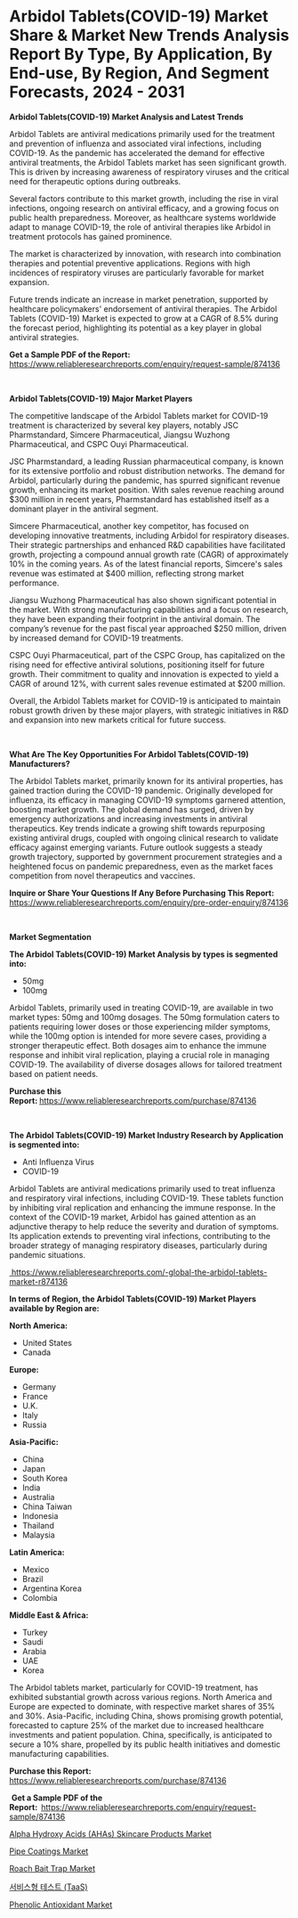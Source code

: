 <p><h1>Arbidol Tablets(COVID-19) Market Share & Market New Trends Analysis Report By Type, By Application, By End-use, By Region, And Segment Forecasts, 2024 - 2031</h1></p><p><strong>Arbidol Tablets(COVID-19) Market Analysis and Latest Trends</strong></p>
<p><p>Arbidol Tablets are antiviral medications primarily used for the treatment and prevention of influenza and associated viral infections, including COVID-19. As the pandemic has accelerated the demand for effective antiviral treatments, the Arbidol Tablets market has seen significant growth. This is driven by increasing awareness of respiratory viruses and the critical need for therapeutic options during outbreaks.</p><p>Several factors contribute to this market growth, including the rise in viral infections, ongoing research on antiviral efficacy, and a growing focus on public health preparedness. Moreover, as healthcare systems worldwide adapt to manage COVID-19, the role of antiviral therapies like Arbidol in treatment protocols has gained prominence. </p><p>The market is characterized by innovation, with research into combination therapies and potential preventive applications. Regions with high incidences of respiratory viruses are particularly favorable for market expansion. </p><p>Future trends indicate an increase in market penetration, supported by healthcare policymakers' endorsement of antiviral therapies. The Arbidol Tablets (COVID-19) Market is expected to grow at a CAGR of 8.5% during the forecast period, highlighting its potential as a key player in global antiviral strategies.</p></p>
<p><strong>Get a Sample PDF of the Report:&nbsp;</strong> <a href="https://www.reliableresearchreports.com/enquiry/request-sample/874136">https://www.reliableresearchreports.com/enquiry/request-sample/874136</a></p>
<p>&nbsp;</p>
<p><strong>Arbidol Tablets(COVID-19) Major Market Players</strong></p>
<p><p>The competitive landscape of the Arbidol Tablets market for COVID-19 treatment is characterized by several key players, notably JSC Pharmstandard, Simcere Pharmaceutical, Jiangsu Wuzhong Pharmaceutical, and CSPC Ouyi Pharmaceutical. </p><p>JSC Pharmstandard, a leading Russian pharmaceutical company, is known for its extensive portfolio and robust distribution networks. The demand for Arbidol, particularly during the pandemic, has spurred significant revenue growth, enhancing its market position. With sales revenue reaching around $300 million in recent years, Pharmstandard has established itself as a dominant player in the antiviral segment.</p><p>Simcere Pharmaceutical, another key competitor, has focused on developing innovative treatments, including Arbidol for respiratory diseases. Their strategic partnerships and enhanced R&D capabilities have facilitated growth, projecting a compound annual growth rate (CAGR) of approximately 10% in the coming years. As of the latest financial reports, Simcere's sales revenue was estimated at $400 million, reflecting strong market performance.</p><p>Jiangsu Wuzhong Pharmaceutical has also shown significant potential in the market. With strong manufacturing capabilities and a focus on research, they have been expanding their footprint in the antiviral domain. The company’s revenue for the past fiscal year approached $250 million, driven by increased demand for COVID-19 treatments.</p><p>CSPC Ouyi Pharmaceutical, part of the CSPC Group, has capitalized on the rising need for effective antiviral solutions, positioning itself for future growth. Their commitment to quality and innovation is expected to yield a CAGR of around 12%, with current sales revenue estimated at $200 million.</p><p>Overall, the Arbidol Tablets market for COVID-19 is anticipated to maintain robust growth driven by these major players, with strategic initiatives in R&D and expansion into new markets critical for future success.</p></p>
<p>&nbsp;</p>
<p><strong>What Are The Key Opportunities For Arbidol Tablets(COVID-19) Manufacturers?</strong></p>
<p><p>The Arbidol Tablets market, primarily known for its antiviral properties, has gained traction during the COVID-19 pandemic. Originally developed for influenza, its efficacy in managing COVID-19 symptoms garnered attention, boosting market growth. The global demand has surged, driven by emergency authorizations and increasing investments in antiviral therapeutics. Key trends indicate a growing shift towards repurposing existing antiviral drugs, coupled with ongoing clinical research to validate efficacy against emerging variants. Future outlook suggests a steady growth trajectory, supported by government procurement strategies and a heightened focus on pandemic preparedness, even as the market faces competition from novel therapeutics and vaccines.</p></p>
<p><strong>Inquire or Share Your Questions If Any Before Purchasing This Report:</strong> <a href="https://www.reliableresearchreports.com/enquiry/pre-order-enquiry/874136">https://www.reliableresearchreports.com/enquiry/pre-order-enquiry/874136</a></p>
<p>&nbsp;</p>
<p><strong>Market Segmentation</strong></p>
<p><strong>The Arbidol Tablets(COVID-19) Market Analysis by types is segmented into:</strong></p>
<p><ul><li>50mg</li><li>100mg</li></ul></p>
<p><p>Arbidol Tablets, primarily used in treating COVID-19, are available in two market types: 50mg and 100mg dosages. The 50mg formulation caters to patients requiring lower doses or those experiencing milder symptoms, while the 100mg option is intended for more severe cases, providing a stronger therapeutic effect. Both dosages aim to enhance the immune response and inhibit viral replication, playing a crucial role in managing COVID-19. The availability of diverse dosages allows for tailored treatment based on patient needs.</p></p>
<p><strong>Purchase this Report:&nbsp;</strong><a href="https://www.reliableresearchreports.com/purchase/874136">https://www.reliableresearchreports.com/purchase/874136</a></p>
<p>&nbsp;</p>
<p><strong>The Arbidol Tablets(COVID-19) Market Industry Research by Application is segmented into:</strong></p>
<p><ul><li>Anti Influenza Virus</li><li>COVID-19</li></ul></p>
<p><p>Arbidol Tablets are antiviral medications primarily used to treat influenza and respiratory viral infections, including COVID-19. These tablets function by inhibiting viral replication and enhancing the immune response. In the context of the COVID-19 market, Arbidol has gained attention as an adjunctive therapy to help reduce the severity and duration of symptoms. Its application extends to preventing viral infections, contributing to the broader strategy of managing respiratory diseases, particularly during pandemic situations.</p></p>
<p><a href="https://www.reliableresearchreports.com/-global-the-arbidol-tablets-market-r874136">&nbsp;https://www.reliableresearchreports.com/-global-the-arbidol-tablets-market-r874136</a></p>
<p><strong>In terms of Region, the Arbidol Tablets(COVID-19) Market Players available by Region are:</strong></p>
<p>
    <p> <strong> North America: </strong>
        <ul>
            <li>United States</li>
            <li>Canada</li>
        </ul>
        </p> 
    <p> <strong> Europe: </strong>
        <ul>
            <li>Germany</li>
            <li>France</li>
            <li>U.K.</li>
            <li>Italy</li>
            <li>Russia</li>
        </ul>
        </p> 
    <p> <strong> Asia-Pacific: </strong>
        <ul>
            <li>China</li>
            <li>Japan</li>
            <li>South Korea</li>
            <li>India</li>
            <li>Australia</li>
            <li>China Taiwan</li>
            <li>Indonesia</li>
            <li>Thailand</li>
            <li>Malaysia</li>
        </ul>
        </p> 
    <p> <strong> Latin America: </strong>
        <ul>
            <li>Mexico</li>
            <li>Brazil</li>
            <li>Argentina Korea</li>
            <li>Colombia</li>
        </ul>
        </p> 
    <p> <strong> Middle East & Africa: </strong>
        <ul>
            <li>Turkey</li>
            <li>Saudi</li>
            <li>Arabia</li>
            <li>UAE</li>
            <li>Korea</li>
        </ul>
    </p>
    </p>
<p><p>The Arbidol tablets market, particularly for COVID-19 treatment, has exhibited substantial growth across various regions. North America and Europe are expected to dominate, with respective market shares of 35% and 30%. Asia-Pacific, including China, shows promising growth potential, forecasted to capture 25% of the market due to increased healthcare investments and patient population. China, specifically, is anticipated to secure a 10% share, propelled by its public health initiatives and domestic manufacturing capabilities.</p></p>
<p><strong>Purchase this Report: </strong><a href="https://www.reliableresearchreports.com/purchase/874136">https://www.reliableresearchreports.com/purchase/874136</a></p>
<p>&nbsp;<strong>Get a Sample PDF of the Report:&nbsp;&nbsp;</strong><a href="https://www.reliableresearchreports.com/enquiry/request-sample/874136">https://www.reliableresearchreports.com/enquiry/request-sample/874136</a></p>
<p><strong></strong></p>
<p><p><a href="https://github.com/NargisHussain432/Market-Research-Report-List-1/blob/main/alpha-hydroxy-acids-ahas-skincare-products-market.md">Alpha Hydroxy Acids (AHAs) Skincare Products Market</a></p><p><a href="https://issuu.com/reportprime-2/docs/pipe-coatings-market-size-2030.pptx_31c6e5dd5a6de7">Pipe Coatings Market</a></p><p><a href="https://www.linkedin.com/pulse/what-growth-opportunities-challenges-roach-bait-trap-market-kcq0e?trackingId=DQCD5YU6R9epLQfYUIhAZg%3D%3D">Roach Bait Trap Market</a></p><p><a href="https://medium.com/@gabrielblanda5656/testing-as-a-service-taas-market-%EC%9D%98-%EA%B8%80%EB%A1%9C%EB%B2%8C-%EC%8B%9C%EC%9E%A5-%EA%B0%9C%EC%9A%94%EB%8A%94-%EC%A0%84-%EC%84%B8%EA%B3%84-%EB%B0%8F-%EC%A3%BC%EC%9A%94-%EC%8B%9C%EC%9E%A5%EC%9D%98-%EC%82%B0%EC%97%85%EC%97%90-%EC%98%81%ED%96%A5%EC%9D%84-%EB%AF%B8%EC%B9%98%EB%8A%94-%EC%A3%BC%EC%9A%94-%ED%8A%B8%EB%A0%8C%EB%93%9C%EC%97%90-%EB%8C%80%ED%95%9C-%EB%8F%85%ED%8A%B9%ED%95%9C-%EA%B4%80%EC%A0%90%EC%9D%84-778e2fbcc48d">서비스형 테스트 (TaaS)</a></p><p><a href="https://issuu.com/reportprime-2/docs/phenolic-antioxidant-market-size-20_60011a656a01e8">Phenolic Antioxidant Market</a></p></p>
